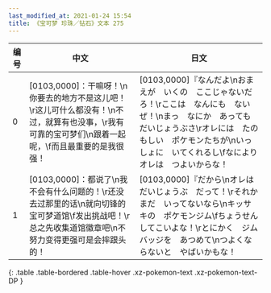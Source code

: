 ```yaml
---
last_modified_at: 2021-01-24 15:54
title: 《宝可梦 珍珠／钻石》文本 275
---
```

| 编号 | 中文 | 日文 |
| ---- | ---- | ---- |
| 0 | [0103,0000]：干嘛呀！\n你要去的地方不是这儿吧！\r这儿可什么都没有！\n不过，就算有也没事，\r我有可靠的宝可梦们\n跟着一起呢，\f而且最重要的是我很强！ | [0103,0000]『なんだよ\nおまえが　いくの　ここじゃないだろ！\rここは　なんにも　ないぜ！\nまっ　なにか　あっても　だいじょうぶさ\rオレには　たのもしい　ポケモンたちが\nいっしょに　いてくれるし\fなにより　オレは　つよいからな！ |
| 1 | [0103,0000]：都说了\n我不会有什么问题的！\r还没去过那里的话\n就向切锋的宝可梦道馆\f发出挑战吧！\r总之先收集道馆徽章吧\n不努力变得更强可是会摔跟头的！ | [0103,0000]『だから\nオレは　だいじょうぶ　だって！\rそれか　まだ　いってないなら\nキッサキの　ポケモンジム\fちょうせん　してこいよな！\rとにかく　ジムバッジを　あつめて\nつよくならないと　やばいかもな！ |
{: .table .table-bordered .table-hover .xz-pokemon-text .xz-pokemon-text-DP }